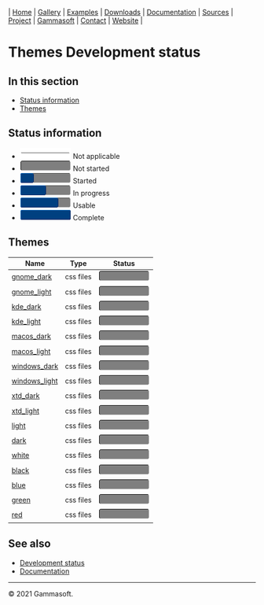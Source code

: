 | [Home](home.md) | [Gallery](gallery.md) | [Examples](examples.md) | [Downloads](downloads.md) | [Documentation](documentation.md) | [Sources](https://github.com/gammasoft71/xtd) | [Project](https://sourceforge.net/projects/xtdpro/) | [Gammasoft](gammasoft.md)  | [Contact](contact.md) | [Website](https://gammasoft71.wixsite.com/xtdpro) |

# Themes Development status

## In this section

* [Status information](#status-information)
* [Themes](#themes)

## Status information

* ![progress](pictures/progress_ina.png) Not applicable
* ![progress](pictures/progress0.png) Not started
* ![progress](pictures/progress25.png) Started
* ![progress](pictures/progress50.png) In progress
* ![progress](pictures/progress75.png) Usable
* ![progress](pictures/progress100.png) Complete

## Themes

| Name                                     | Type      | Status                                |
|------------------------------------------|-----------|---------------------------------------|
| [gnome_dark](../themes/gnome_dark)       | css files | ![progress](pictures/progress0.png)   |
| [gnome_light](../themes/gnome_light)     | css files | ![progress](pictures/progress0.png)   |
| [kde_dark](../themes/kde_dark)           | css files | ![progress](pictures/progress0.png)   |
| [kde_light](../themes/kde_light)         | css files | ![progress](pictures/progress0.png)   |
| [macos_dark](../themes/macos_dark)       | css files | ![progress](pictures/progress0.png)   |
| [macos_light](../themes/macos_light)     | css files | ![progress](pictures/progress0.png)   |
| [windows_dark](../themes/windows_dark)   | css files | ![progress](pictures/progress0.png)   |
| [windows_light](../themes/windows_light) | css files | ![progress](pictures/progress0.png)   |
| [xtd_dark](../themes/xtd_dark)           | css files | ![progress](pictures/progress0.png)   |
| [xtd_light](../themes/xtd_light)         | css files | ![progress](pictures/progress0.png)   |
| [light](../themes/light)                 | css files | ![progress](pictures/progress0.png)   |
| [dark](../themes/dark)                   | css files | ![progress](pictures/progress0.png)   |
| [white](../themes/white)                 | css files | ![progress](pictures/progress0.png)   |
| [black](../themes/black)                 | css files | ![progress](pictures/progress0.png)   |
| [blue](../themes/blue)                   | css files | ![progress](pictures/progress0.png)   |
| [green](../themes/green)                 | css files | ![progress](pictures/progress0.png)   |
| [red](../themes/red)                     | css files | ![progress](pictures/progress0.png)   |

## See also

* [Development status](development_status.md)
* [Documentation](documentation.md)

______________________________________________________________________________________________

© 2021 Gammasoft.

